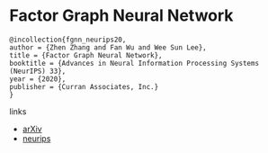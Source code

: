 # Factor Graph Neural Network

```
@incollection{fgnn_neurips20,
author = {Zhen Zhang and Fan Wu and Wee Sun Lee},
title = {Factor Graph Neural Network},
booktitle = {Advances in Neural Information Processing Systems (NeurIPS) 33},
year = {2020},
publisher = {Curran Associates, Inc.}
}
```

links
- [arXiv](https://arxiv.org/abs/1906.00554)
- [neurips](https://nips.cc/Conferences/2020/ScheduleMultitrack?event=18596)

